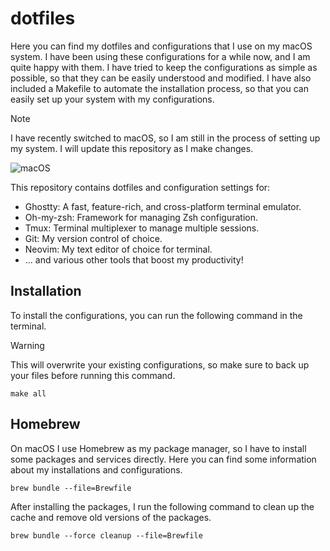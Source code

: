 # dotfiles

Here you can find my dotfiles and configurations that I use on my macOS system. I have been using these configurations for a while now, and I am quite happy with them. I have tried to keep the configurations as simple as possible, so that they can be easily understood and modified. I have also included a Makefile to automate the installation process, so that you can easily set up your system with my configurations.

> [!NOTE]
> I have recently switched to macOS, so I am still in the process of setting up my system. I will update this repository as I make changes.

![macOS](https://github.com/user-attachments/assets/2afb905f-9e06-484d-b762-280bc05375d4)

This repository contains dotfiles and configuration settings for:

- Ghostty: A fast, feature-rich, and cross-platform terminal emulator.
- Oh-my-zsh: Framework for managing Zsh configuration.
- Tmux: Terminal multiplexer to manage multiple sessions.
- Git: My version control of choice.
- Neovim: My text editor of choice for terminal.
- ... and various other tools that boost my productivity!

## Installation

To install the configurations, you can run the following command in the terminal.

> [!WARNING]
> This will overwrite your existing configurations, so make sure to back up your files before running this command.

```shell
make all
```

## Homebrew

On macOS I use Homebrew as my package manager, so I have to install some packages and services directly. Here you can find some information about my installations and configurations.

```shell
brew bundle --file=Brewfile
```
After installing the packages, I run the following command to clean up the cache and remove old versions of the packages.

```shell
brew bundle --force cleanup --file=Brewfile
```
